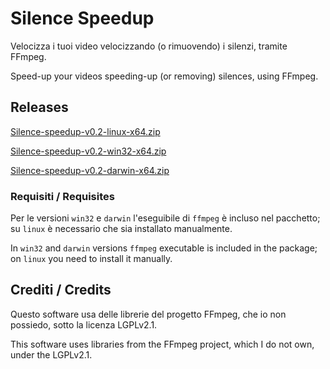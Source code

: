 # Silence Speedup
Velocizza i tuoi video velocizzando (o rimuovendo) i silenzi, tramite FFmpeg.

Speed-up your videos speeding-up (or removing) silences, using FFmpeg.

## Releases

[Silence-speedup-v0.2-linux-x64.zip](https://mega.nz/file/Plc2ARYR#2BWSVF49GVbs2rpIYbzS8GtcLmwwf-F9dNSqDrvHZFw)

[Silence-speedup-v0.2-win32-x64.zip](https://mega.nz/file/DocE2ZoR#1Hm1TDSLli6GkY_KzQzIZgWxMNHyq_Ry32KnhBNKg5o)

[Silence-speedup-v0.2-darwin-x64.zip](https://mega.nz/file/bkFGGJSA#CU-QP-ciYT1VKa14MKBaCP5r8LNWr3b4-jNSFYLTKPI)

### Requisiti / Requisites
Per le versioni ``win32`` e ``darwin`` l'eseguibile di ``ffmpeg`` è incluso nel pacchetto; su ``linux`` è necessario che sia installato manualmente.

In ``win32`` and ``darwin`` versions ``ffmpeg`` executable is included in the package; on ``linux`` you need to install it manually.

## Crediti / Credits
Questo software usa delle librerie del progetto FFmpeg, che io non possiedo, sotto la licenza LGPLv2.1.

This software uses libraries from the FFmpeg project, which I do not own, under the LGPLv2.1.
